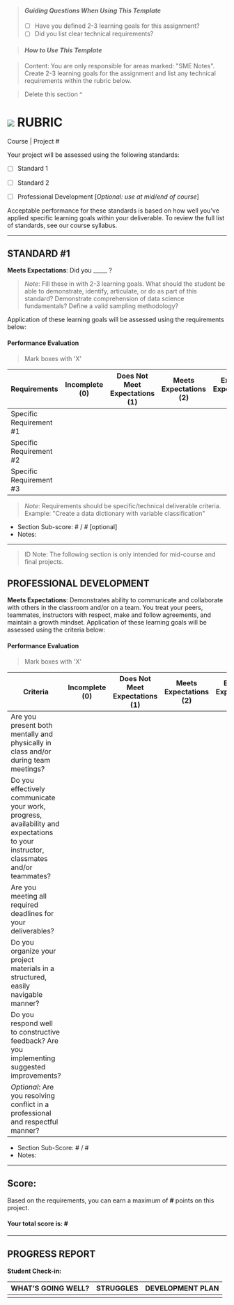 > #### *Guiding Questions When Using This Template*
>
> - [ ] Have you defined 2-3 learning goals for this assignment?
> - [ ] Did you list clear technical requirements?

> #### *How to Use This Template*

> Content: You are only responsible for areas marked: "SME Notes". Create 2-3 learning goals for the assignment and list any technical requirements within the rubric below.

> Delete this section ^

# ![](https://ga-dash.s3.amazonaws.com/production/assets/logo-9f88ae6c9c3871690e33280fcf557f33.png) RUBRIC
Course | Project #	 						

Your project will be assessed using the following standards:
					
- [ ] Standard 1
- [ ] Standard 2
- [ ] Professional Development [*Optional: use at mid/end of course*]


Acceptable performance for these standards is based on how well you've applied specific learning goals within your deliverable. To review the full list of standards, see our course syllabus.

---

## STANDARD #1
**Meets Expectations**: Did you _____ ?

> *Note*: Fill these in with 2-3 learning goals. What should the student be able to demonstrate, identify, articulate, or do as part of this standard? Demonstrate comprehension of data science fundamentals? Define a valid sampling methodology?

Application of these learning goals will be assessed using the requirements below:

#### Performance Evaluation
> Mark boxes with 'X'

| Requirements | Incomplete (0) | Does Not Meet Expectations (1) | Meets Expectations (2) | Exceeds Expectations (3) |
|---|---|---|---|---|
| Specific Requirement #1 | | | | |
| Specific Requirement #2 | | | | |
| Specific Requirement #3 | | | | |

> *Note*: Requirements should be specific/technical deliverable criteria. Example: "Create a data dictionary with variable classification"

- Section Sub-score: # / # [optional]
- Notes:


---

> ID Note: The following section is only intended for mid-course and final projects.

## PROFESSIONAL DEVELOPMENT
**Meets Expectations**: Demonstrates ability to communicate and collaborate with others in the classroom and/or on a team. You treat your peers, teammates, instructors with respect, make and follow agreements, and maintain a growth mindset. Application of these learning goals will be assessed using the criteria below:

#### Performance Evaluation
> Mark boxes with 'X'

| Criteria | Incomplete (0) | Does Not Meet Expectations (1) | Meets Expectations (2) | Exceeds Expectations (3) |
|---|---|---|---|---|
| Are you present both mentally and physically in class and/or during team meetings? | | | | |
| Do you effectively communicate your work, progress, availability and expectations to your instructor, classmates and/or teammates? | | | | |
| Are you meeting all required deadlines for your deliverables? | | | | |
| Do you organize your project materials in a structured, easily navigable manner? | | | | |
| Do you respond well to constructive feedback? Are you implementing suggested improvements? | | | | |
| *Optional*: Are you resolving conflict in a professional and respectful manner? | | | | |

- Section Sub-Score: # / #
- Notes:


---

## Score:
Based on the requirements, you can earn a maximum of  **#**  points on this project. 

#### Your total score is: **#**

---

## PROGRESS REPORT
**Student Check-in:**

|WHAT’S GOING WELL?|STRUGGLES|DEVELOPMENT PLAN|
|---|---|---|
| | | |

